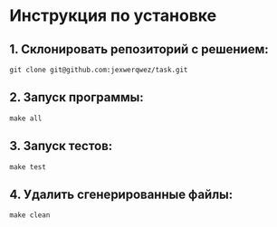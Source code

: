 # Инструкция по установке

## 1. Склонировать репозиторий с решением:
````
git clone git@github.com:jexwerqwez/task.git
````

## 2. Запуск программы:
````
make all
````

## 3. Запуск тестов:
````
make test
````

## 4. Удалить сгенерированные файлы:
````
make clean
````


